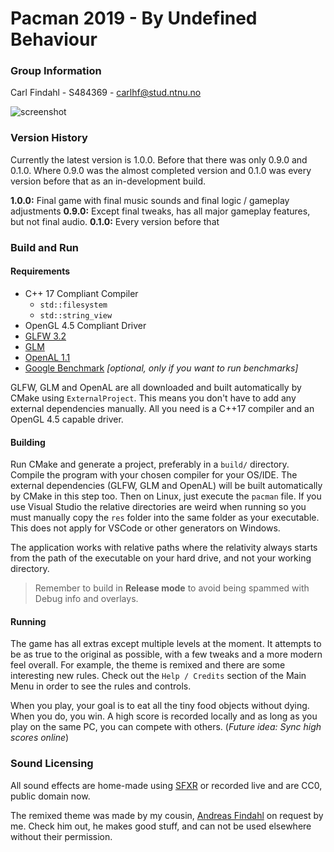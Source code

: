 # Pacman 2019 - By Undefined Behaviour


### Group Information

 Carl Findahl - S484369 - [carlhf@stud.ntnu.no](mailto:carlhf@stud.ntnu.no)
 
 ![screenshot](https://i.imgur.com/uj91iLT.png)
 
### Version History

Currently the latest version is 1.0.0. Before that there was only 0.9.0 and 0.1.0. Where 0.9.0 was the almost completed version and 0.1.0 was every version before that as an in-development build.

**1.0.0:** Final game with final music sounds and final logic / gameplay adjustments
**0.9.0:** Except final tweaks, has all major gameplay features, but not final audio.
**0.1.0:** Every version before that

### Build and Run

#### Requirements
 * C++ 17 Compliant Compiler
     * `std::filesystem`
     * `std::string_view`
 * OpenGL 4.5 Compliant Driver
 * [GLFW 3.2](http://glfw.org/)
 * [GLM](https://glm.g-truc.net/0.9.9/index.html)
 * [OpenAL 1.1](https://www.openal.org/)
 * [Google Benchmark](https://github.com/google/benchmark) *[optional, only if you want to run benchmarks]*

GLFW, GLM and OpenAL are all downloaded and built automatically by CMake using `ExternalProject`. This means you don't have to add any external dependencies manually. All you need is a C++17 compiler and an OpenGL 4.5 capable driver.

#### Building

Run CMake and generate a project, preferably in a `build/` directory. Compile the program with your chosen compiler for your OS/IDE. The external dependencies (GLFW, GLM and OpenAL) will be built automatically by CMake in this step too. Then on Linux, just execute the `pacman` file. If you use Visual Studio the relative directories are weird when running so you must manually copy the `res` folder into the same folder as your executable. This does not apply for VSCode or other generators on Windows.

The application works with relative paths where the relativity always starts from the path of the executable on your hard drive, and not your working directory.

> Remember to build in **Release mode** to avoid being spammed with Debug info and overlays.


#### Running

The game has all extras except multiple levels at the moment. It attempts to be as true to the original as possible, with a few tweaks and a more modern feel overall. For example, the theme is remixed and there are some interesting new rules. Check out the `Help / Credits` section of the Main Menu in order to see the rules and controls.

When you play, your goal is to eat all the tiny food objects without dying. When you do, you win. A high score is recorded locally and as long as you play on the same PC, you can compete with others. (*Future idea: Sync high scores online*)

### Sound Licensing
All sound effects are home-made using [SFXR](http://www.drpetter.se/project_sfxr.html) or recorded live and are CC0, public domain now.

The remixed theme was made by my cousin, [Andreas Findahl](https://soundcloud.com/andreasfindahl) on request by me. Check him out, he makes good stuff, and can not be used elsewhere without their permission.

